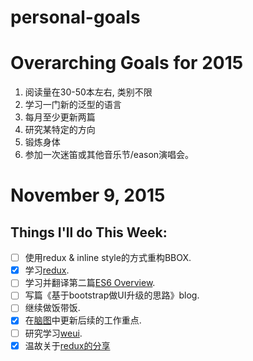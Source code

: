 # personal-goals

# Overarching Goals for 2015

1. 阅读量在30-50本左右, 类别不限
2. 学习一门新的泛型的语言 
3. 每月至少更新两篇 
4. 研究某特定的方向  
5. 锻炼身体  
6. 参加一次迷笛或其他音乐节/eason演唱会。


# November 9, 2015
## Things I'll do This Week:

- [ ] 使用redux & inline style的方式重构BBOX.
- [x] 学习[redux](http://camsong.github.io/redux-in-chinese/).
- [ ] 学习并翻译第二篇[ES6 Overview](https://ponyfoo.com/articles/es6).
- [ ] 写篇《基于bootstrap做UI升级的思路》blog.
- [ ] 继续做饭带饭.
- [x] 在[脑图](http://naotu.baidu.com/file/a1277c34da2b9bfd59552e07f8578ac6?token=21aa6cb2c1465fb6)中更新后续的工作重点.
- [ ] 研究学习[weui](https://github.com/weui/weui).
- [x] 温故关于[redux的分享](https://www.youtube.com/watch?v=xsSnOQynTHs)
